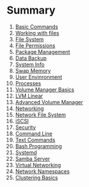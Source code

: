 # Summary
01. [Basic Commands](Content/01_Basic_Commands.md)
02. [Working with files](Content/02_Working_with_file.md)
03. [File System](Content/03_filesytem.md)
04. [File Permissions](Content/04_File_Permissions.md)
05. [Package Management](Content/05_Package_Management.mdd)
06. [Data Backup](Content/06_Data_backup.md)
07. [System Info](Content/07_System_Information.md)
08. [Swap Memory](Content/08_Linux_Swap_Memory.md)
09. [User Envinronment](Content/09_User_Environment.md)
10. [Processes](Content/10_Processes.md)</br>
11. [Volume Manager Basics](/Content/11_1_Logical_Volume_Manager.md)</br>
12. [LVM Linear](Content/11_2_LVM_linear_striped.md)</br>
13. [Advanced Volume Manager](Content/11_3_LVM_Advance.md)</br>
14. [Networking](Content/12_Basic_Networking.md)
15. [Network File System](Content/13_Network_Files_System.md)
16. [iSCSI](Content/14_iSCSI.md)
17. [Security](Content/15_Sercurity.md)
18. [Command Line](Content/16_Commands_line.md)
19. [Text Commands](Content/17_Text_Commands.md)
20. [Bash Programming](Content/18_Bash_Programming.md)
21. [Systemd](Content/19_Systemd.md)
22. [Samba Server](Content/20_Samba_Server.md)
23. [Virtual Networking](Content/21_Virtual_Networking.md)
24. [Network Namespaces](Content/22_Network_Namespaces.md)
25. [Clustering Basics](Content/23_Cluster_Basics.md)
